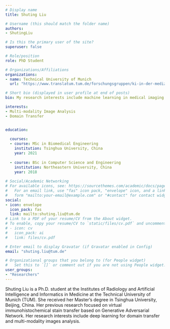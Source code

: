 ```yaml
---
# Display name
title: Shuting Liu

# Username (this should match the folder name)
authors:
- ShutingLiu

# Is this the primary user of the site?
superuser: false

# Role/position
role: PhD Student

# Organizations/Affiliations
organizations:
- name: Technical University of Munich
  url: "https://www.translatum.tum.de/forschungsgruppen/ki-in-der-medizin/"

# Short bio (displayed in user profile at end of posts)
bio: My research interests include machine learning in medical imaging

interests:
- Multi-modality Image Analysis
- Domain Transfer 


education:
  
  courses:
  - course: MSc in Biomedical Engineering
    institution: Tsinghua University, China
    year: 2021
    
  - course: BSc in Computer Science and Engineering
    institution: Northeastern University, China
    year: 2018
  
# Social/Academic Networking
# For available icons, see: https://sourcethemes.com/academic/docs/page-builder/#icons
#   For an email link, use "fas" icon pack, "envelope" icon, and a link in the
#   form "mailto:your-email@example.com" or "#contact" for contact widget.
social:
- icon: envelope
  icon_pack: fas
  link: mailto:shuting.liu@tum.de
# Link to a PDF of your resume/CV from the About widget.
# To enable, copy your resume/CV to `static/files/cv.pdf` and uncomment the lines below.
# - icon: cv
#   icon_pack: ai
#   link: files/cv.pdf

# Enter email to display Gravatar (if Gravatar enabled in Config)
email: "shuting.liu@tum.de"

# Organizational groups that you belong to (for People widget)
#   Set this to `[]` or comment out if you are not using People widget.
user_groups:
- "Researchers"
---
```


Shuting Liu is a Ph.D. student at the Institutes of Radiology and Artificial Intelligence and Informatics in Medicine at the Technical University of Munich (TUM). She received her Master’s degree in Tsinghua University, Beijing, China. Her previous research focused on virtual immunohistochemical stain transfer based on Generative Adversarial Network. Her research interests include deep learning for domain transfer and multi-modality images analysis.